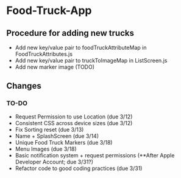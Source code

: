 # Food-Truck-App

## Procedure for adding new trucks
* Add new key/value pair to foodTruckAttributeMap in FoodTruckAttributes.js
* Add new key/value pair to truckToImageMap in ListScreen.js
* Add new marker image (TODO)

## Changes 

### TO-DO
* Request Permission to use Location (due 3/12)
* Consistent CSS across device sizes (due 3/12)
* Fix Sorting reset (due 3/13)
* Name + SplashScreen (due 3/14)
* Unique Food Truck Markers (due 3/18)
* Menu Images (due 3/18)
* Basic notification system + request permissions (**After Apple Developer Account; due 3/31?)
* Refactor code to good coding practices (due 3/31)
